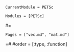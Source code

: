 
```@meta
CurrentModule = PETSc
```

```@autodocs
Modules = [PETSc]
```

#=
```@index
Pages = ["vec.md", "mat.md"]
```
=#
#order = [:type, :function]
